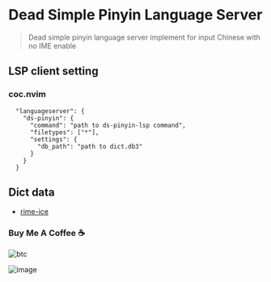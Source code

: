 # Dead Simple Pinyin Language Server

> Dead simple pinyin language server implement for input Chinese with no IME enable

## LSP client setting

### coc.nvim

``` jsonc
  "languageserver": {
    "ds-pinyin": {
      "command": "path to ds-pinyin-lsp command",
      "filetypes": ["*"],
      "settings": {
        "db_path": "path to dict.db3"
      }
    }
  }
```

## Dict data

- [rime-ice](https://github.com/iDvel/rime-ice)

### Buy Me A Coffee ☕️

![btc](https://img.shields.io/keybase/btc/iamcco.svg?style=popout-square)

![image](https://user-images.githubusercontent.com/5492542/42771079-962216b0-8958-11e8-81c0-520363ce1059.png)
